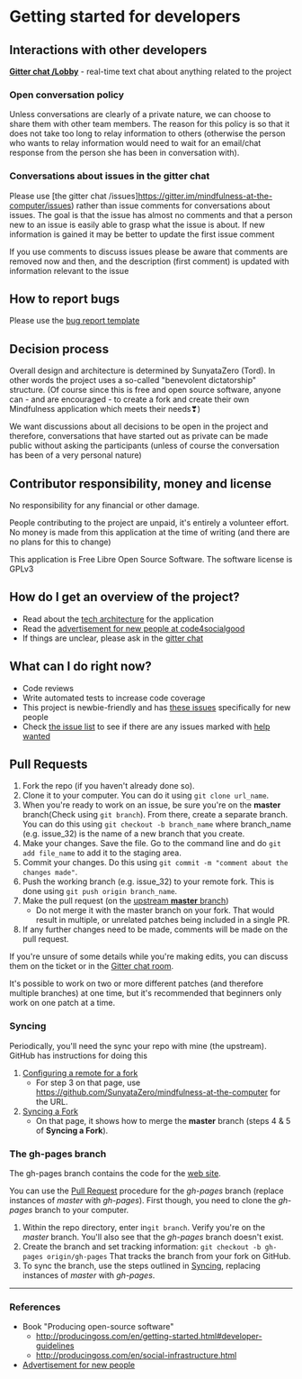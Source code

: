 # Getting started for developers

## Interactions with other developers

[**Gitter chat /Lobby**](https://gitter.im/mindfulness-at-the-computer/Lobby) - real-time text chat about anything related to the project

### Open conversation policy

Unless conversations are clearly of a private nature, we can choose to share them with other team members. The reason for this policy is so that it does not take too long to relay information to others (otherwise the person who wants to relay information would need to wait for an email/chat response from the person she has been in conversation with).

### Conversations about issues in the gitter chat

Please use [the gitter chat /issues]https://gitter.im/mindfulness-at-the-computer/issues) rather than issue comments for conversations about issues. The goal is that the issue has almost no comments and that a person new to an issue is easily able to grasp what the issue is about. If new information is gained it may be better to update the first issue comment

If you use comments to discuss issues please be aware that comments are removed now and then, and the description (first comment) is updated with information relevant to the issue

## How to report bugs

Please use the [bug report template](docs/templates/bug-report.md)

## Decision process

Overall design and architecture is determined by SunyataZero (Tord). In other words the project uses a so-called "benevolent dictatorship" structure. (Of course since this is free and open source software, anyone can - and are encouraged - to create a fork and create their own Mindfulness application which meets their needs❣)

We want discussions about all decisions to be open in the project and therefore, conversations that have started out as private can be made public without asking the participants (unless of course the conversation has been of a very personal nature)

## Contributor responsibility, money and license

No responsibility for any financial or other damage.

People contributing to the project are unpaid, it's entirely a volunteer effort. No money is made from this application at the time of writing (and there are no plans for this to change)

This application is Free Libre Open Source Software. The software license is GPLv3

## How do I get an overview of the project?

* Read about the [tech architecture](docs/tech-architecture.md) for the application
* Read the [advertisement for new people at code4socialgood](https://app.code4socialgood.org/project/view/932)
* If things are unclear, please ask in the [gitter chat](https://gitter.im/mindfulness-at-the-computer/Lobby)

## What can I do right now?

* Code reviews
* Write automated tests to increase code coverage
* This project is newbie-friendly and has [these issues](https://github.com/SunyataZero/mindfulness-at-the-computer/issues?q=is%3Aissue+is%3Aopen+label%3Afirst-timers-only) specifically for new people
* Check [the issue list](https://github.com/SunyataZero/mindfulness-at-the-computer/issues) to see if there are any issues marked with [help wanted](https://github.com/SunyataZero/mindfulness-at-the-computer/labels/help%20wanted)

## Pull Requests

1. Fork the repo (if you haven't already done so).
2. Clone it to your computer. You can do it using `git clone url_name`.
3. When you're ready to work on an issue, be sure you're on the **master** branch(Check using `git branch`). From there, create a separate branch. You can do this using `git checkout -b branch_name` where branch_name (e.g. issue_32) is the name of a new branch that you create.
4. Make your changes. Save the file. Go to the command line and do `git add file_name` to add it to the staging area.
5. Commit your changes. Do this using `git commit -m "comment about the changes made"`.
6. Push the working branch (e.g. issue_32) to your remote fork. This is done using `git push origin branch_name`.
7. Make the pull request (on the [upstream **master** branch](https://github.com/SunyataZero/mindfulness-at-the-computer/tree/master))
    * Do not merge it with the master branch on your fork. That would result in multiple, or unrelated patches being included in a single PR.
8. If any further changes need to be made, comments will be made on the pull request.


If you're unsure of some details while you're making edits, you can discuss them on the ticket or in the [Gitter chat room](https://gitter.im/mindfulness-at-the-computer/Lobby).

It's possible to work on two or more different patches (and therefore multiple branches) at one time, but it's recommended that beginners only work on one patch at a time.

### Syncing
Periodically, you'll need the sync your repo with mine (the upstream). GitHub has instructions for doing this

1. [Configuring a remote for a fork](https://help.github.com/articles/configuring-a-remote-for-a-fork/)
    * For step 3 on that page, use https://github.com/SunyataZero/mindfulness-at-the-computer for the URL.
2. [Syncing a Fork](https://help.github.com/articles/syncing-a-fork/)
    * On that page, it shows how to merge the **master** branch (steps 4 & 5 of **Syncing a Fork**).

### The gh-pages branch
The gh-pages branch contains the code for the [web site](https://sunyatazero.github.io/mindfulness-at-the-computer/).

You can use the [Pull Request](#pull-requests) procedure for the _gh-pages_ branch (replace instances of _master_ with _gh-pages_). First though, you need to clone the _gh-pages_ branch to your computer.

  1. Within the repo directory, enter in`git branch`. Verify you're on the _master_ branch. You'll also see that
the _gh-pages_ branch doesn't exist.
  2. Create the branch and set tracking information: `git checkout -b gh-pages origin/gh-pages`
That tracks the branch from your fork on GitHub.
  3. To sync the branch, use the steps outlined in [Syncing](#syncing), replacing instances of _master_ with _gh-pages_.


***

### References
* Book "Producing open-source software"
  * http://producingoss.com/en/getting-started.html#developer-guidelines
  * http://producingoss.com/en/social-infrastructure.html
* [Advertisement for new people](misc/advertisement-for-devs.md)
